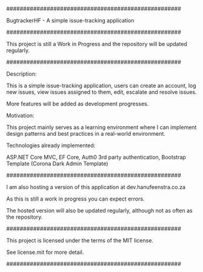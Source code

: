 ####################################################

BugtrackerHF - A simple issue-tracking application

####################################################

This project is still a Work in Progress and the
repository will be updated regularly.

####################################################

Description:

This is a simple issue-tracking application, users can create an account, log new issues, view issues assigned to them, edit, escalate and resolve issues.

More features will be added as development progresses.

Motivation:

This project mainly serves as a learning environment where I can implement design patterns and best practices in a real-world environment.

Technologies already implemented:

ASP.NET Core MVC,
EF Core,
Auth0 3rd party authentication,
Bootstrap Template (Corona Dark Admin Template)

####################################################

I am also hosting a version of this application at dev.hanufeenstra.co.za

As this is still a work in progress you can expect errors.

The hosted version will also be updated regularly, although not as often as the repository.

####################################################

This project is licensed under the terms of the MIT license.

See license.mit for more detail.

####################################################
